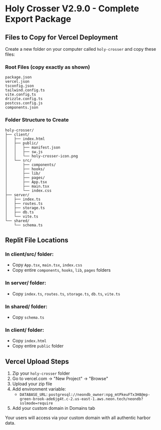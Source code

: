 # Holy Crosser V2.9.0 - Complete Export Package

## Files to Copy for Vercel Deployment

Create a new folder on your computer called `holy-crosser` and copy these files:

### Root Files (copy exactly as shown)
```
package.json
vercel.json  
tsconfig.json
tailwind.config.ts
vite.config.ts
drizzle.config.ts
postcss.config.js
components.json
```

### Folder Structure to Create
```
holy-crosser/
├── client/
│   ├── index.html
│   ├── public/
│   │   ├── manifest.json
│   │   ├── sw.js
│   │   └── holy-crosser-icon.png
│   └── src/
│       ├── components/
│       ├── hooks/
│       ├── lib/
│       ├── pages/
│       ├── App.tsx
│       ├── main.tsx
│       └── index.css
├── server/
│   ├── index.ts
│   ├── routes.ts
│   ├── storage.ts
│   ├── db.ts
│   └── vite.ts
└── shared/
    └── schema.ts
```

## Replit File Locations

### In client/src/ folder:
- Copy `App.tsx`, `main.tsx`, `index.css`
- Copy entire `components`, `hooks`, `lib`, `pages` folders

### In server/ folder:
- Copy `index.ts`, `routes.ts`, `storage.ts`, `db.ts`, `vite.ts`

### In shared/ folder:
- Copy `schema.ts`

### In client/ folder:
- Copy `index.html`
- Copy entire `public` folder

## Vercel Upload Steps

1. Zip your `holy-crosser` folder
2. Go to vercel.com → "New Project" → "Browse" 
3. Upload your zip file
4. Add environment variable:
   - `DATABASE_URL`: `postgresql://neondb_owner:npg_mtPkeuFTx3H8@ep-green-brook-ade6jg4t.c-2.us-east-1.aws.neon.tech/neondb?sslmode=require`
5. Add your custom domain in Domains tab

Your users will access via your custom domain with all authentic harbor data.